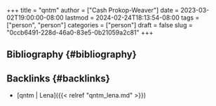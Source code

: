 +++
title = "qntm"
author = ["Cash Prokop-Weaver"]
date = 2023-03-02T19:00:00-08:00
lastmod = 2024-02-24T18:13:54-08:00
tags = ["person", "person"]
categories = ["person"]
draft = false
slug = "0ccb6491-228d-46a0-83e5-0b21059a2c81"
+++

## Bibliography {#bibliography}

<style>.csl-entry{text-indent: -1.5em; margin-left: 1.5em;}</style><div class="csl-bib-body">
</div>


## Backlinks {#backlinks}

-   [qntm | Lena]({{< relref "qntm_lena.md" >}})
